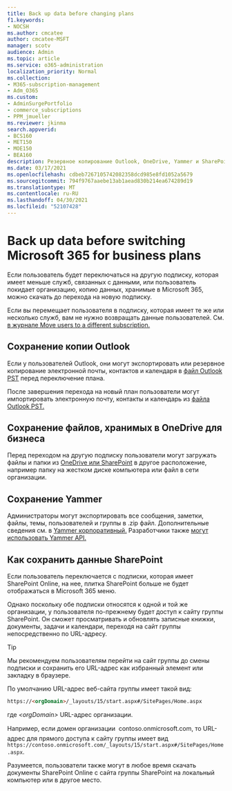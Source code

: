 ```yaml
---
title: Back up data before changing plans
f1.keywords:
- NOCSH
ms.author: cmcatee
author: cmcatee-MSFT
manager: scotv
audience: Admin
ms.topic: article
ms.service: o365-administration
localization_priority: Normal
ms.collection:
- M365-subscription-management
- Adm_O365
ms.custom:
- AdminSurgePortfolio
- commerce_subscriptions
- PPM_jmueller
ms.reviewer: jkinma
search.appverid:
- BCS160
- MET150
- MOE150
- BEA160
description: Резервное копирование Outlook, OneDrive, Yammer и SharePoint перед изменением Microsoft 365 планов.
ms.date: 03/17/2021
ms.openlocfilehash: cdbeb7267105742082358dcd985e8fd1052a5679
ms.sourcegitcommit: 794f9767aaebe13ab1aead830b214ea674289d19
ms.translationtype: MT
ms.contentlocale: ru-RU
ms.lasthandoff: 04/30/2021
ms.locfileid: "52107428"
---
```

# <a name="back-up-data-before-switching-microsoft-365-for-business-plans"></a>Back up data before switching Microsoft 365 for business plans

Если пользователь будет переключаться на другую подписку, которая имеет меньше служб, связанных с данными, или пользователь покидает организацию, копию данных, хранимые в Microsoft 365, можно скачать до перехода на новую подписку.

Если вы перемещает пользователя в подписку, которая имеет те же или несколько служб, вам не нужно возвращать данные пользователей. См. [в журнале Move users to a different subscription.](./move-users-different-subscription.md)
  
## <a name="save-a-copy-of-outlook-information"></a>Сохранение копии Outlook

Если у пользователей Outlook, они могут экспортировать или резервное копирование электронной почты, контактов и календаря в [файл Outlook PST](https://support.microsoft.com/office/14252b52-3075-4e9b-be4e-ff9ef1068f91) перед переключение плана.
  
После завершения перехода на новый план пользователи могут импортировать электронную почту, контакты и календарь из [файла Outlook PST.](https://support.microsoft.com/office/431a8e9a-f99f-4d5f-ae48-ded54b3440ac)
  
## <a name="save-files-stored-in-onedrive-for-business"></a>Сохранение файлов, хранимых в OneDrive для бизнеса

Перед переходом на другую подписку пользователи могут загружать файлы и папки из [OneDrive или SharePoint](https://support.microsoft.com/office/5c7397b7-19c7-4893-84fe-d02e8fa5df05) в другое расположение, например папку на жестком диске компьютера или файл в сети организации.
  
## <a name="save-yammer-information"></a>Сохранение Yammer

Администраторы могут экспортировать все сообщения, заметки, файлы, темы, пользователей и группы в .zip файл. Дополнительные сведения см. в [Yammer корпоративный.](/yammer/manage-security-and-compliance/export-yammer-enterprise-data) Разработчики также [могут использовать Yammer API.](https://go.microsoft.com/fwlink/p/?linkid=842495)
  
## <a name="how-to-save-sharepoint-information"></a>Как сохранить данные SharePoint

Если пользователь переключается с подписки, которая имеет SharePoint Online, на нее, плитка SharePoint больше не будет отображаться в Microsoft 365 меню. 
  
Однако поскольку обе подписки относятся к одной и той же организации, у пользователя по-прежнему будет доступ к сайту группы SharePoint. Он сможет просматривать и обновлять записные книжки, документы, задачи и календари, переходя на сайт группы непосредственно по URL-адресу.
  
> [!TIP]
> Мы рекомендуем пользователям перейти на сайт группы до смены подписки и сохранить его URL-адрес как избранный элемент или закладку в браузере.
  
По умолчанию URL-адрес веб-сайта группы имеет такой вид:
  
```html
https://<orgDomain>/_layouts/15/start.aspx#/SitePages/Home.aspx
```

где  _\<orgDomain\>_ URL-адрес организации.
  
Например, если домен организации  contoso.onmicrosoft.com, то URL-адрес для прямого доступа к сайту группы имеет вид `https://contoso.onmicrosoft.com/_layouts/15/start.aspx#/SitePages/Home.aspx`.
  
Разумеется, пользователи также могут в любое время скачать документы SharePoint Online с сайта группы SharePoint на локальный компьютер или в другое место.